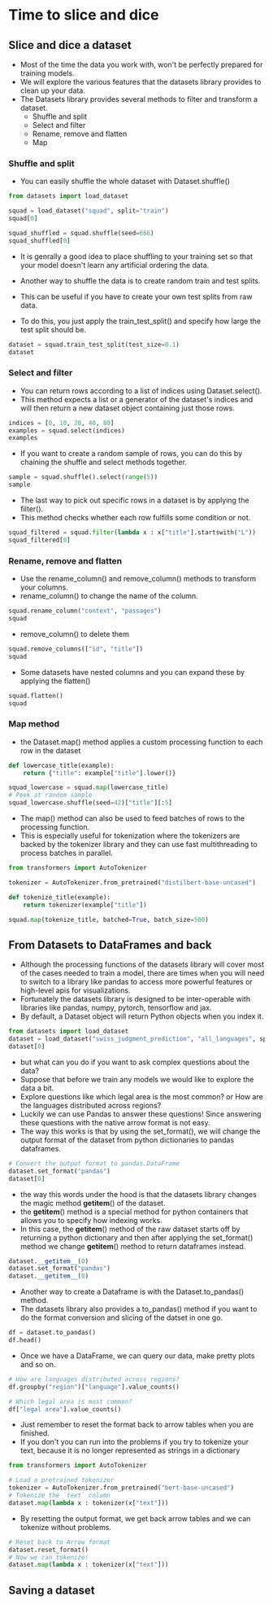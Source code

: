 # Time to slice and dice

## Slice and dice a dataset 

- Most of the time the data you work with, won't be perfectly prepared for training models.
- We will explore the various features that the datasets library provides to clean up your data.
- The Datasets library provides several methods to filter and transform a dataset.
    - Shuffle and split
    - Select and filter
    - Rename, remove and flatten
    - Map

### Shuffle and split

- You can easily shuffle the whole dataset with Dataset.shuffle()

``` py
from datasets import load_dataset

squad = load_dataset("squad", split="train")
squad[0]

squad_shuffled = squad.shuffle(seed=666)
squad_shuffled[0]
```

- It is genrally a good idea to place shuffling to your training set so that your model doesn't learn any artificial ordering the data.

- Another way to shuffle the data is to create random train and test splits.
- This can be useful if you have to create your own test splits from raw data.
- To do this, you just apply the train_test_split() and specify how large the test split should be.

``` py
dataset = squad.train_test_split(test_size=0.1)
dataset
```

### Select and filter

- You can return rows according to a list of indices using Dataset.select().
- This method expects a list or a generator of the dataset's indices and will then return a new dataset object containing just those rows.

``` py
indices = [0, 10, 20, 40, 80]
examples = squad.select(indices)
examples
```

- If you want to create a random sample of rows, you can do this by chaining the shuffle and select methods together.

``` py
sample = squad.shuffle().select(range(5))
sample
```

- The last way to pick out specific rows in a dataset is by applying the filter().
- This method checks whether each row fulfills some condition or not.

``` py
squad_filtered = squad.filter(lambda x : x["title"].startswith("L"))
squad_filtered[0]
```

### Rename, remove and flatten

- Use the rename_column() and remove_column() methods to transform your columns.
- rename_column() to change the name of the column.

``` py
squad.rename_column("context", "passages")
squad
```

- remove_column() to delete them

``` py
squad.remove_columns(["id", "title"])
squad
```

- Some datasets have nested columns and you can expand these by applying the flatten()

``` py
squad.flatten()
squad
```

### Map method

- the Dataset.map() method applies a custom processing function to each row in the dataset

``` py
def lowercase_title(example):
    return {"title": example["title"].lower()}

squad_lowercase = squad.map(lowercase_title)
# Peek at random sample
squad_lowercase.shuffle(seed=42)["title"][:5]
```

- The map() method can also be used to feed batches of rows to the processing function.
- This is especially useful for tokenization where the tokenizers are backed by the tokenizer library and they can use fast multithreading to process batches in parallel. 

``` py
from transformers import AutoTokenizer

tokenizer = AutoTokenizer.from_pretrained("distilbert-base-uncased")

def tokenize_title(example):
    return tokenizer(example["title"])

squad.map(tokenize_title, batched=True, batch_size=500)
```

## From Datasets to DataFrames and back

- Although the processing functions of the datasets library will cover most of the cases needed to train a model, there are times when you will need to switch to a library like pandas to access more powerful features or high-level apis for visualizations.
- Fortunately the datasets library is designed to be inter-operable with libraries like pandas, numpy, pytorch, tensorflow and jax.
- By default, a Dataset object will return Python objects when you index it.

``` py
from datasets import load_dataset
dataset = load_dataset("swiss_judgment_prediction", "all_languages", split="train")
dataset[0]
```

- but what can you do if you want to ask complex questions about the data?
- Suppose that before we train any models we would like to explore the data a bit.
- Explore questions like which legal area is the most common? or How are the languages distributed across regions?
- Luckily we can use Pandas to answer these questions! Since answering these questions with the native arrow format is not easy.
- The way this works is that by using the set_format(), we will change the output format of the dataset from python dictionaries to pandas dataframes.

``` py
# Convert the output format to pandas.DataFrame
dataset.set_format("pandas")
dataset[0]
```

- the way this words under the hood is that the datasets library changes the magic method __getitem__() of the dataset.
- the __getitem__() method is a special method for python containers that allows you to specify how indexing works.
- In this case, the __getitem__() method of the raw dataset starts off by returning a python dictionary and then after applying the set_format() method we change __getitem__() method to return dataframes instead.

``` py
dataset.__getitem__(0)
dataset.set_format("pandas")
dataset.__getitem__(0)
```

- Another way to create a Dataframe is with the Dataset.to_pandas() method.
- The datasets library also provides a to_pandas() method if you want to do the format conversion and slicing of the datset in one go.

``` py
df = dataset.to_pandas()
df.head()
```

- Once we have a DataFrame, we can query our data, make pretty plots and so on.

``` py
# How are languages distributed across regions?
df.groupby("region")["language"].value_counts()

# Which legal area is most common?
df["legal area"].value_counts()
```

- Just remember to reset the format back to arrow tables when you are finished.
- If you don't you can run into the problems if you try to tokenize your text, because it is no longer represented as strings in a dictionary

``` py
from transformers import AutoTokenizer

# Load a pretrained tokenizer
tokenizer = AutoTokenizer.from_pretrained("bert-base-uncased")
# Tokenize the `text` column
dataset.map(lambda x : tokenizer(x["text"]))
```

- By resetting the output format, we get back arrow tables and we can tokenize without problems.

``` py
# Reset back to Arrow format
dataset.reset_format()
# Now we can tokenize!
dataset.map(lambda x : tokenizer(x["text"]))
```

## Saving a dataset


``` py

```

``` py

```

``` py

```

``` py

```

``` py

```

``` py

```

``` py

```

``` py

```

``` py

```

``` py

```

``` py

```

``` py

```

``` py

```

``` py

```

``` py

```

``` py

```

``` py

```

``` py

```

``` py

```

``` py

```

``` py

```

``` py

```

``` py

```

``` py

```

``` py

```

``` py

```

``` py

```

``` py

```